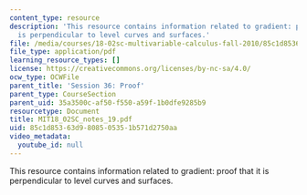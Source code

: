 ```yaml
---
content_type: resource
description: 'This resource contains information related to gradient: proof that it
  is perpendicular to level curves and surfaces.'
file: /media/courses/18-02sc-multivariable-calculus-fall-2010/85c1d85363d9808505351b571d2750aa_MIT18_02SC_notes_19.pdf
file_type: application/pdf
learning_resource_types: []
license: https://creativecommons.org/licenses/by-nc-sa/4.0/
ocw_type: OCWFile
parent_title: 'Session 36: Proof'
parent_type: CourseSection
parent_uid: 35a3500c-af50-f550-a59f-1b0dfe9285b9
resourcetype: Document
title: MIT18_02SC_notes_19.pdf
uid: 85c1d853-63d9-8085-0535-1b571d2750aa
video_metadata:
  youtube_id: null
---
```

This resource contains information related to gradient: proof that it is perpendicular to level curves and surfaces.